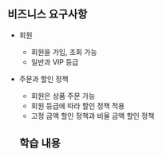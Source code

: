## 비즈니스 요구사항
+ 회원
  + 회원을 가입, 조회 가능
  + 일반과 VIP 등급
+ 주문과 할인 정책
  + 회원은 상품 주문 가능
  + 회원 등급에 따라 할인 정책 적용
  + 고정 금액 할인 정책과 비율 금액 할인 정책
  
  ## 학습 내용
